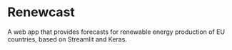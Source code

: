 # Renewcast
A web app that provides forecasts for renewable energy production of EU countries, based on Streamlit and Keras.
